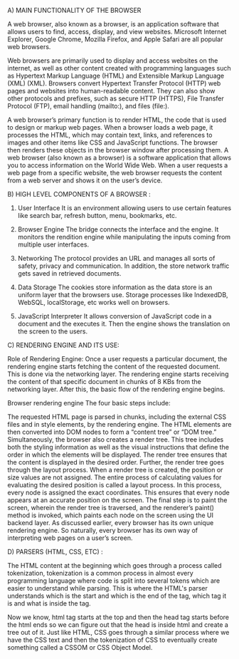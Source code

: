 A)	MAIN FUNCTIONALITY OF THE BROWSER

A web browser, also known as a browser, is an application software that allows users to find, access, display, and view websites. Microsoft Internet Explorer, Google Chrome, Mozilla Firefox, and Apple Safari are all popular web browsers.

Web browsers are primarily used to display and access websites on the internet, as well as other content created with programming languages such as Hypertext Markup Language (HTML) and Extensible Markup Language (XML) (XML). Browsers convert Hypertext Transfer Protocol (HTTP) web pages and websites into human-readable content. They can also show other protocols and prefixes, such as secure HTTP (HTTPS), File Transfer Protocol (FTP), email handling (mailto:), and files (file:).

A web browser’s primary function is to render HTML, the code that is used to design or markup web pages. When a browser loads a web page, it processes the HTML, which may contain text, links, and references to images and other items like CSS and JavaScript functions. The browser then renders these objects in the browser window after processing them. A web browser (also known as a browser) is a software application that allows you to access information on the World Wide Web. When a user requests a web page from a specific website, the web browser requests the content from a web server and shows it on the user’s device.

B)	HIGH LEVEL COMPONENTS OF A BROWSER :

1. User Interface
It is an environment allowing users to use certain features like search bar, refresh button, menu, bookmarks, etc.

2. Browser Engine
The bridge connects the interface and the engine. It monitors the rendition engine while manipulating the inputs coming from multiple user interfaces.

3. Networking
The protocol provides an URL and manages all sorts of safety, privacy and communication.
In addition, the store network traffic gets saved in retrieved documents.

4. Data Storage
The cookies store information as the data store is an uniform layer that the browsers use. Storage processes like IndexedDB, WebSQL, localStorage, etc works well on browsers.

5. JavaScript Interpreter
It allows conversion of JavaScript code in a document and the executes it. Then the engine shows the translation on the screen to the users.

C)	RENDERING ENGINE AND ITS USE:

Role of Rendering Engine:
Once a user requests a particular document, the rendering engine starts fetching the content of the requested document. This is done via the networking layer. The rendering engine starts receiving the content of that specific document in chunks of 8 KBs from the networking layer. After this, the basic flow of the rendering engine begins.

Browser rendering engine
The four basic steps include:

The requested HTML page is parsed in chunks, including the external CSS files and in style elements, by the rendering engine. The HTML elements are then converted into DOM nodes to form a “content tree” or “DOM tree.”
Simultaneously, the browser also creates a render tree. This tree includes both the styling information as well as the visual instructions that define the order in which the elements will be displayed. The render tree ensures that the content is displayed in the desired order.
Further, the render tree goes through the layout process. When a render tree is created, the position or size values are not assigned. The entire process of calculating values for evaluating the desired position is called a layout process. In this process, every node is assigned the exact coordinates. This ensures that every node appears at an accurate position on the screen.
The final step is to paint the screen, wherein the render tree is traversed, and the renderer’s paint() method is invoked, which paints each node on the screen using the UI backend layer.
As discussed earlier, every browser has its own unique rendering engine. So naturally, every browser has its own way of interpreting web pages on a user’s screen.

D)	PARSERS (HTML, CSS, ETC) : 

The HTML content at the beginning which goes through a process called tokenization, tokenization is a common process in almost every programming language where code is split into several tokens which are easier to understand while parsing. This is where the HTML's parser understands which is the start and which is the end of the tag, which tag it is and what is inside the tag.

Now we know, html tag starts at the top and then the head tag starts before the html ends so we can figure out that the head is inside html and create a tree out of it.
Just like HTML, CSS goes through a similar process where we have the CSS text and then the tokenization of CSS to eventually create something called a CSSOM or CSS Object Model.

